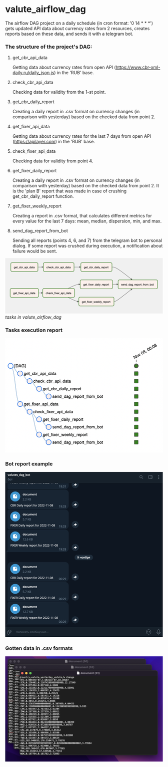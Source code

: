 # valute_airflow_dag
The airflow DAG project on a daily schedule (in cron format: '0 14 * * *') gets updated API data about currency rates from 2 resources, creates reports based on these data, and sends it with a telegram bot.

### The structure of the project's DAG:
1) get_cbr_api_data

    Getting data about currency rates from open API (https://www.cbr-xml-daily.ru/daily_json.js) in the 'RUB' base.
2) check_cbr_api_data

    Checking data for validity from the 1-st point.
3) get_cbr_daily_report

    Creating a daily report in .csv format on currency changes (in comparison with yesterday) based on the checked data from point 2.
4) get_fixer_api_data

    Getting data about currency rates for the last 7 days from open API (https://apilayer.com) in the 'RUB' base.
5) check_fixer_api_data

    Checking data for validity from point 4.
6) get_fixer_daily_report

    Creating a daily report in .csv format on currency changes (in comparison with yesterday) based on the checked data from point 2. It is the 'plan B' report that was made in case of crushing get_cbr_daily_report function.
7) get_fixer_weekly_report

    Creating a report in .csv format, that calculates different metrics for every value for the last 7 days: mean, median, dispersion, min, and max.
8) send_dag_report_from_bot

    Sending all reports (points 4, 6, and 7) from the telegram bot to personal dialog. If some report was crushed during execution, a notification about failure would be sent.

![](https://github.com/Elias0101/valute_airflow_dag/blob/main/images/DAG%20structure.png)
*tasks in valute_airflow_dag*

### Tasks execution report
![](https://github.com/Elias0101/valute_airflow_dag/blob/main/images/Tasks%20execution%20report.png)

### Bot report example
![](https://github.com/Elias0101/valute_airflow_dag/blob/main/images/bot%20report%20example.png)

### Gotten data in .csv formats
![](https://github.com/Elias0101/valute_airflow_dag/blob/main/images/final%20documents.png)
